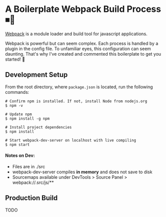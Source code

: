 # A Boilerplate Webpack Build Process ⏹📲
[Webpack](https://webpack.github.io/docs/) is a module loader and build tool for javascript applications.

Webpack is powerful but can seem complex. Each process is handled by a plugin in the config file. To unfamiliar eyes, this configuration can seem daunting. That's why I've created and commented this boilerplate to get you started! 🙌

## Development Setup

From the root directory, where `package.json` is located, run the following commands:

    # Confirm npm is installed. If not, install Node from nodejs.org
    $ npm -v

    # Update npm
    $ npm install -g npm

    # Install project dependencies
    $ npm install

    # Start webpack-dev-server on localhost with live compiling
    $ npm start

#### Notes on Dev:
- Files are in ./src
- webpack-dev-server compiles __in memory__ and does not save to disk
- Sourcemaps available under DevTools > Source Panel > webpack://.src/js/**

## Production Build
TODO
